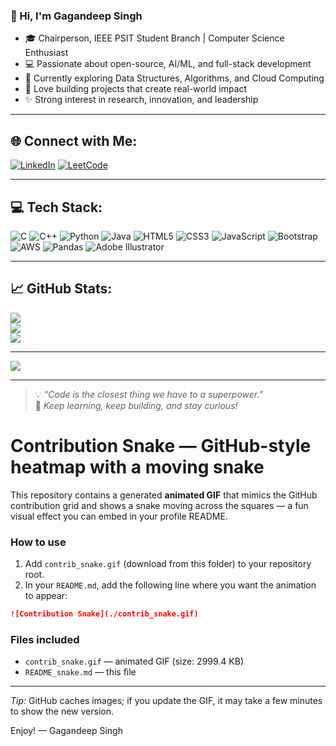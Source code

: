 ### 👋 Hi, I'm Gagandeep Singh 

- 🎓 Chairperson, IEEE PSIT Student Branch | Computer Science Enthusiast  
- 💻 Passionate about open-source, AI/ML, and full-stack development  
- 🌱 Currently exploring Data Structures, Algorithms, and Cloud Computing  
- 🚀 Love building projects that create real-world impact  
- ✨ Strong interest in research, innovation, and leadership


---

## 🌐 Connect with Me:

[![LinkedIn](https://img.shields.io/badge/LinkedIn-%230077B5.svg?style=for-the-badge&logo=linkedin&logoColor=white)](https://www.linkedin.com/in/gagandeep1278)
[![LeetCode](https://img.shields.io/badge/LeetCode-FFA116?style=for-the-badge&logo=leetcode&logoColor=black)](https://leetcode.com/u/Gagansingh23454321/)

---

## 💻 Tech Stack:

![C](https://img.shields.io/badge/C-00599C?style=for-the-badge&logo=c&logoColor=white)
![C++](https://img.shields.io/badge/C++-00599C?style=for-the-badge&logo=cplusplus&logoColor=white)
![Python](https://img.shields.io/badge/Python-3776AB?style=for-the-badge&logo=python&logoColor=white)
![Java](https://img.shields.io/badge/Java-ED8B00?style=for-the-badge&logo=java&logoColor=white)
![HTML5](https://img.shields.io/badge/HTML5-E34F26?style=for-the-badge&logo=html5&logoColor=white)
![CSS3](https://img.shields.io/badge/CSS3-1572B6?style=for-the-badge&logo=css3&logoColor=white)
![JavaScript](https://img.shields.io/badge/JavaScript-F7DF1E?style=for-the-badge&logo=javascript&logoColor=black)
![Bootstrap](https://img.shields.io/badge/Bootstrap-7952B3?style=for-the-badge&logo=bootstrap&logoColor=white)
![AWS](https://img.shields.io/badge/AWS-232F3E?style=for-the-badge&logo=amazon-aws&logoColor=white)
![Pandas](https://img.shields.io/badge/Pandas-150458?style=for-the-badge&logo=pandas&logoColor=white)
![Adobe Illustrator](https://img.shields.io/badge/Illustrator-FF9A00?style=for-the-badge&logo=adobeillustrator&logoColor=white)

---

## 📈 GitHub Stats:
![](https://github-readme-stats.vercel.app/api?username=gagandeepsingh76&theme=dark&hide_border=false&include_all_commits=false&count_private=false)<br/>
![](https://nirzak-streak-stats.vercel.app/?user=gagandeepsingh76&theme=dark&hide_border=false)<br/>
![](https://github-readme-stats.vercel.app/api/top-langs/?username=gagandeepsingh76&theme=dark&hide_border=false&include_all_commits=false&count_private=false&layout=compact)

---
[![](https://visitcount.itsvg.in/api?id=gagandeepsingh76&icon=0&color=0)](https://visitcount.itsvg.in)




---

> 💡 *“Code is the closest thing we have to a superpower.”*  
> 🧠 *Keep learning, keep building, and stay curious!*
# Contribution Snake — GitHub-style heatmap with a moving snake

This repository contains a generated **animated GIF** that mimics the GitHub contribution grid and shows a snake moving across the squares — a fun visual effect you can embed in your profile README.

### How to use
1. Add `contrib_snake.gif` (download from this folder) to your repository root.
2. In your `README.md`, add the following line where you want the animation to appear:

```markdown
![Contribution Snake](./contrib_snake.gif)
```

### Files included
- `contrib_snake.gif` — animated GIF (size: 2999.4 KB)
- `README_snake.md` — this file

---

*Tip:* GitHub caches images; if you update the GIF, it may take a few minutes to show the new version.

Enjoy! — Gagandeep Singh
